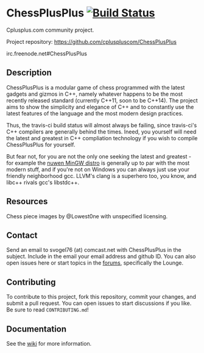 # ChessPlusPlus [![Build Status](https://travis-ci.org/LB--/ChessPlusPlus.png?branch=lb-refactor)](https://travis-ci.org/LB--/ChessPlusPlus)

Cplusplus.com community project.

Project repository: https://github.com/cpluspluscom/ChessPlusPlus

irc.freenode.net#ChessPlusPlus

## Description
ChessPlusPlus is a modular game of chess programmed with the latest gadgets and gizmos in C++, namely whatever happens to be the most recently released standard (currently C++11, soon to be C++14). The project aims to show the simplicity and elegance of C++ and to constantly use the latest features of the language and the most modern design practices.

Thus, the travis-ci build status will almost always be failing, since travis-ci's C++ compilers are generally behind the times. Ineed, you yourself will need the latest and greatest in C++ compliation technology if you wish to compile ChessPlusPlus for yourself.

But fear not, for you are not the only one seeking the latest and greatest - for example the [nuwen MinGW distro](http://nuwen.net/mingw.html) is generally up to par with the most modern stuff, and if you're not on Windows you can always just use your friendly neighborhood gcc. LLVM's clang is a superhero too, you know, and libc++ rivals gcc's libstdc++.

## Resources
Chess piece images by @Lowest0ne with unspecified licensing.

## Contact
Send an email to svogel76 (at) comcast.net with ChessPlusPlus in the subject. Include in the email your email address and github ID. You can also open issues here or start topics in the [forums](http://www.cplusplus.com/forum/), specifically the Lounge.

## Contributing
To contribute to this project, fork this repository, commit your changes, and submit a pull request. You can open issues to start discussions if you like. Be sure to read `CONTRIBUTING.md`!

## Documentation
See the [wiki](./../../wiki/) for more information.
